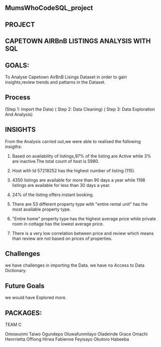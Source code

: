 

## MumsWhoCodeSQL_project 

  ## PROJECT       
                                  
 ## CAPETOWN AIRBnB LISTINGS ANALYSIS WITH SQL

## GOALS:
To Analyse Capetown AirBnB Lisings Dataset in order to gain insights,review trends and pattarns in the Dataset.

## Process

(Step 1:  Import the Data)
( Step 2: Data Cleaning)
( Step 3: Data Exploration And Analysis)

## INSIGHTS
 From the Analysis carried out,we were able to realised the following insigths:

 1. Based on availability of listings,97% of the listing are Active while 3% are inactive.The total count of host is 5980.

2.  Host with Id 57218252 has the highest number of listing (115).

3.  4350 listings are available for more than 90 days a year while 1198 listings are available for less than 30 days a year.

4.  24% of the listing offers instant booking.

5.  There are 53 different property type with "entire rental unit" has the most available property type.

6.  "Entire home" property type has the highest average price while private room in cottage has the lowest average price.

7.  There is a very low correlation between price and review which means than review are not based on prices of properties.

## Challenges
 we have challenges in importing the Data.
 we have no Access to Data Dictionary.
 
## Future Goals

we would have Explored more.


## PACKAGES:

  TEAM C
        
Omowunmi Taiwo Ogundepo
Oluwafunmilayo Oladeinde
Grace Omachi
Henrrietta Offiong
Hirwa Fabienne
Feyisayo Okutoro
Habeeba

